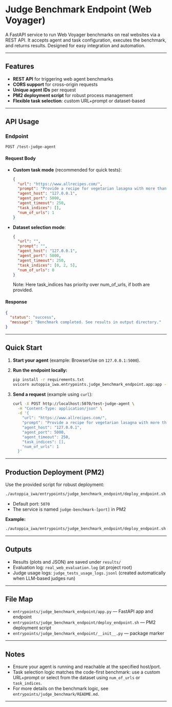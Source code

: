 # Judge Benchmark Endpoint (Web Voyager)

A FastAPI service to run Web Voyager benchmarks on real websites via a REST API. It accepts agent and task configuration, executes the benchmark, and returns results. Designed for easy integration and automation.

---

## Features

- **REST API** for triggering web agent benchmarks
- **CORS support** for cross-origin requests
- **Unique agent IDs** per request
- **PM2 deployment script** for robust process management
- **Flexible task selection**: custom URL+prompt or dataset-based

---

## API Usage

### Endpoint

`POST /test-judge-agent`

#### Request Body

- **Custom task mode** (recommended for quick tests):
  ```json
  {
    "url": "https://www.allrecipes.com/",
    "prompt": "Provide a recipe for vegetarian lasagna with more than 100 reviews and a rating of at least 4.5 stars suitable for 6 people.",
    "agent_host": "127.0.0.1",
    "agent_port": 5000,
    "agent_timeout": 250,
    "task_indices": [],
    "num_of_urls": 1
  }
  ```
- **Dataset selection mode**:
  ```json
  {
    "url": "",
    "prompt": "",
    "agent_host": "127.0.0.1",
    "agent_port": 5000,
    "agent_timeout": 250,
    "task_indices": [0, 2, 5],
    "num_of_urls": 0
  }
  ```
  Note: Here task_indices has priority over num_of_urls, if both are provided.

#### Response

```json
{
  "status": "success",
  "message": "Benchmark completed. See results in output directory."
}
```

---

## Quick Start

1. **Start your agent** (example: BrowserUse on `127.0.0.1:5000`).

2. **Run the endpoint locally:**
   ```bash
   pip install -r requirements.txt
   uvicorn autoppia_iwa.entrypoints.judge_benchmark_endpoint.app:app --host 0.0.0.0 --port 5070
   ```

3. **Send a request** (example using `curl`):
   ```bash
   curl -X POST http://localhost:5070/test-judge-agent \
     -H "Content-Type: application/json" \
     -d '{
       "url": "https://www.allrecipes.com/",
       "prompt": "Provide a recipe for vegetarian lasagna with more than 100 reviews and a rating of at least 4.5 stars suitable for 6 people.",
       "agent_host": "127.0.0.1",
       "agent_port": 5000,
       "agent_timeout": 250,
       "task_indices": [],
       "num_of_urls": 1
     }'
   ```

---

## Production Deployment (PM2)

Use the provided script for robust deployment:

```bash
./autoppia_iwa/entrypoints/judge_benchmark_endpoint/deploy_endpoint.sh [port]
```

- Default port: `5070`
- The service is named `judge-benchmark-[port]` in PM2

**Example:**
```bash
./autoppia_iwa/entrypoints/judge_benchmark_endpoint/deploy_endpoint.sh 5070
```

---

## Outputs

- Results (plots and JSON) are saved under `results/`
- Evaluation log: `real_web_evaluation.log` (at project root)
- Judge usage logs: `judge_tests_usage_logs.jsonl` (created automatically when LLM-based judges run)

---

## File Map

- `entrypoints/judge_benchmark_endpoint/app.py` — FastAPI app and endpoint
- `entrypoints/judge_benchmark_endpoint/deploy_endpoint.sh` — PM2 deployment script
- `entrypoints/judge_benchmark_endpoint/__init__.py` — package marker

---

## Notes

- Ensure your agent is running and reachable at the specified host/port.
- Task selection logic matches the code-first benchmark: use a custom URL+prompt or select from the dataset using `num_of_urls` or `task_indices`.
- For more details on the benchmark logic, see `entrypoints/judge_benchmark/README.md`.

---

